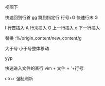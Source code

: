 视图下


快速回到行首  gg
跳到指定行  行号+G
快速行末    G

I   行首插入
A   行末插入
O   上一行插入
o   下一行插入


替换   :%/origin_content/new_content/g


大于号 小于号整体移动







 yyp


快速进入文件的某行
vim + 文件 + '+行号'


ctr+r 强制刷新
